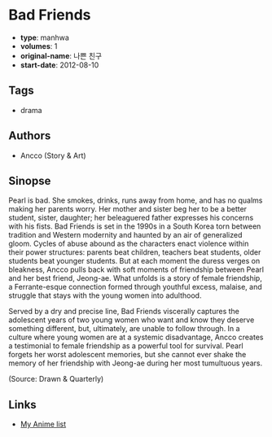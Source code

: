 # Bad Friends

-   **type**: manhwa
-   **volumes**: 1
-   **original-name**: 나쁜 친구
-   **start-date**: 2012-08-10

## Tags

-   drama

## Authors

-   Ancco (Story & Art)

## Sinopse

Pearl is bad. She smokes, drinks, runs away from home, and has no qualms making her parents worry. Her mother and sister beg her to be a better student, sister, daughter; her beleaguered father expresses his concerns with his fists. Bad Friends is set in the 1990s in a South Korea torn between tradition and Western modernity and haunted by an air of generalized gloom. Cycles of abuse abound as the characters enact violence within their power structures: parents beat children, teachers beat students, older students beat younger students. But at each moment the duress verges on bleakness, Ancco pulls back with soft moments of friendship between Pearl and her best friend, Jeong-ae. What unfolds is a story of female friendship, a Ferrante-esque connection formed through youthful excess, malaise, and struggle that stays with the young women into adulthood.

Served by a dry and precise line, Bad Friends viscerally captures the adolescent years of two young women who want and know they deserve something different, but, ultimately, are unable to follow through. In a culture where young women are at a systemic disadvantage, Ancco creates a testimonial to female friendship as a powerful tool for survival. Pearl forgets her worst adolescent memories, but she cannot ever shake the memory of her friendship with Jeong-ae during her most tumultuous years.

(Source: Drawn & Quarterly)

## Links

-   [My Anime list](https://myanimelist.net/manga/117633/Bad_Friends)
